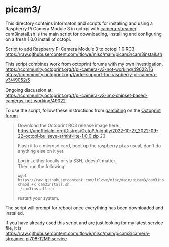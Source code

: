 # picam3/ 

 This directory contains informaton and scripts for installing and using a Raspberry Pi Camera Module 3 in octopi with [camera-streamer](https://github.com/ayufan/camera-streamer).  cam3install.sh is the main script for downloading, installing and configuring on a fresh 1.0.0 install of octopi. 
 
 Script to add Raspberry Pi Camera Module 3 to octopi 1.0 RC3<br>
 https://raw.githubusercontent.com/ltlowe/misc/main/picam3/cam3install.sh

 This script combines work from octoprint forums with my own investigation.<br>
 https://community.octoprint.org/t/pi-camera-v3-not-working/49022/16<br>
 https://community.octoprint.org/t/add-support-for-raspberry-pi-camera-v3/49052/5

 Ongoing discussion at:<br>
 https://community.octoprint.org/t/pi-camera-v3-imx-chipset-based-cameras-not-working/49022
 
 To use the script, follow these instructions from  [gambiting](https://community.octoprint.org/u/gambiting) on the [Octoprint forum](https://community.octoprint.org/t/pi-camera-v3-imx-chipset-based-cameras-not-working/49022/25)
> Download the Octoprint RC3 release image here:<br>
> https://unofficialpi.org/Distros/OctoPi/nightly/2022-10-27_2022-09-22-octopi-bullseye-armhf-lite-1.0.0.zip 23
>
> Flash it to a microsd card, boot up the raspberry pi as usual, don't do anything else on it yet.
>
> Log in, either locally or via SSH, doesn't matter.<br>
> Then run the following:
>
> ```
> wget https://raw.githubusercontent.com/ltlowe/misc/main/picam3/cam3install.sh
> chmod +x cam3install.sh
> ./cam3install.sh
> ```
> restart your system.

The script will prompt for reboot once everything has been downloaded and installed.

If you have already used this script and are just looking for my latest service file, it is <BR>
https://raw.githubusercontent.com/ltlowe/misc/main/picam3/camera-streamer-pi708-12MP.service
